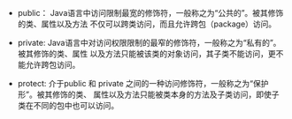 * public： 
Java语言中访问限制最宽的修饰符，一般称之为“公共的”。被其修饰的类、属性以及方法
不仅可以跨类访问，而且允许跨包（package）访问。

* private: 
Java语言中对访问权限限制的最窄的修饰符，一般称之为“私有的”。被其修饰的类、属性
以及方法只能被该类的对象访问，其子类不能访问，更不能允许跨包访问。

* protect: 
介于public 和 private 之间的一种访问修饰符，一般称之为“保护形”。被其修饰的类、
属性以及方法只能被类本身的方法及子类访问，即使子类在不同的包中也可以访问。
